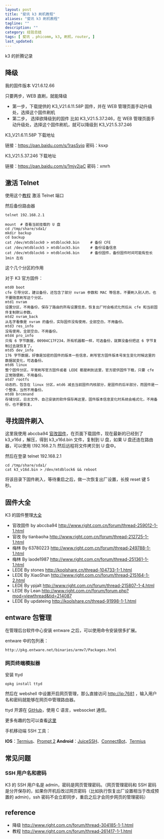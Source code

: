 ```yaml
---
layout: post
title: "斐讯 k3 刷机教程"
aliases: "斐讯 k3 刷机教程"
tagline: ""
description: ""
category: 经验总结
tags: [ 斐讯 ，phicomm, k3, 刷机，router, ]
last_updated:
---
```


k3 的折腾记录

## 降级
我的固件版本 V21.6.12.66

只要两步，WEB 直刷，就能降级


- 第一步，下载提供的 K3_V21.6.11.58P 固件，并在 WEB 管理页面手动升级处，选择这个固件刷机
- 第二步， 选择欲降级到的固件 比如  K3_V21.5.37.246，在 WEB 管理页面手动升级处，选择这个固件刷机，就可以降级到  K3_V21.5.37.246

K3_V21.6.11.58P 下载地址

链接：https://pan.baidu.com/s/1rasSyjq 密码：ksxp

K3_V21.5.37.246 下载地址

链接：https://pan.baidu.com/s/1mjv2jaC 密码：xmrh

## 激活 Telnet
使用这个[教程](http://www.right.com.cn/forum/thread-261028-1-1.html) 激活 Telnet 端口

然后备份路由器

    telnet 192.168.2.1

    mount  # 查看当前挂载的 U 盘
    cd /tmp/share/sda1/
    mkdir backup
    cd backup
    cat /dev/mtdblock0 > mtdblock0.bin     # 备份 CFE
    cat /dev/mtdblock5 > mtdblock5.bin     # 备份设备信息
    cat /dev/mtdblock6 > mtdblock6.bin     # 备份固件，备份固件时间可能有些长 1min 左右

这个几个分区的作用

对于 K3 官方固件：

```
mtd0 boot
cfe 引导分区，建议备份，还包含了部分 nvram 参数和 MAC 等信息，不要刷入别人的，也不要随意刷写这个分区。
mtd1 nvram
设置分区，不用备份，保存了路由的所有设置信息，恢复出厂时会格式化然后从 cfe 和当前固件复制默认参数。
mtd2 nvram_back
从名字看像是 nvram 的备份，实际固件没有使用，全部空白，不用备份。
mtd3 res_info
没有使用，全部空白，不用备份。
mtd4 pro_info
只有 6 字节数据，00904C17F234，所有机器都一样，可选备份，就算没备份把这 6 字节复制过去就恢复了。
mtd5 dev_info
176 字节数据，好像是加密的固件的版本一些信息，刷写官方固件版本号发生变化时候这里的数据就变化，可选备份。
mtd6 linux
整个固件分区，平常刷写官方固件或者 LEDE 都是刷到这里，官方提供固件下载，只要 cfe 正常随便刷，不用备份。
mtd7 rootfs
动态的，包含在 linux 分区，mtd6 减去当前固件内核部分，是固件的后半部分，而固件是一个整体，当然不用备份。
mtd8 brcmnand
存储分区，日志文件、自己安装的软件保存再这里，固件版本信息变化时系统会格式化，不用备份，也不要恢复。
```


## 寻找固件刷入

这里我使用 abccba94 [官改固件](http://www.right.com.cn/forum/thread-259012-1-1.html)，在页面下载固件，现在最新的已经到了 k3_v16d ，解压，得到 k3_v16d.bin 文件，复制到 U 盘，如果 U 盘还连在路由器，可以使用 \\192.168.2.1\ 然后远程将文件拷贝到 U 盘中。

然后在登录 telnet 192.168.2.1

    cd /tmp/share/sda1/
    cat k3_v16d.bin > /dev/mtdblock6 && reboot

将该目录下固件刷入，等待重启之后，做一次恢复出厂设置，长按 reset 键 5 秒。


## 固件大全

K3 的固件整理[大全](http://right.com.cn/forum/thread-255502-1-1.html)

- 官改固件 by abccba94 http://www.right.com.cn/forum/thread-259012-1-1.html
- 官改 By tianbaoha http://www.right.com.cn/forum/thread-212725-1-1.html
- 梅林 By 63780223 http://www.right.com.cn/forum/thread-249788-1-1.html
- 梅林 By laode1987 http://www.right.com.cn/forum/thread-251361-1-1.html
- LEDE By stones http://koolshare.cn/thread-104733-1-1.html
- LEDE By XiaoShan http://www.right.com.cn/forum/thread-215164-1-2.html
- LEDE By ypjalt http://www.right.com.cn/forum/thread-215807-1-4.html
- LEDE By Lean http://www.right.com.cn/forum/forum.php?mod=viewthread&tid=214087
- LEDE By updateing http://koolshare.cn/thread-91998-1-1.html


## entware 包管理
在管理后台软件中心安装 entware 之后，可以使用命令安装很多扩展。

entware 中的包列表：

    http://pkg.entware.net/binaries/armv7/Packages.html

### 网页终端模拟器

安装 ttyd

    opkg install ttyd

然后在 webshell 中设置开启网页管理，那么直接访问 <http://ip:7681> ，输入用户名和密码就能够在网页中管理路由器。

ttyd 开源在 [GitHub](https://github.com/tsl0922/ttyd)，使用 C 语言，websocket 通信。

更多有趣的包可以查看[这里](http://www.right.com.cn/forum/thread-212725-1-1.html)


手机移动端 SSH 工具：

**IOS**：[Termius](https://itunes.apple.com/cn/app/id549039908?mt=8)、[Prompt 2](https://itunes.apple.com/cn/app/id917437289?mt=8)
**Android**：[JuiceSSH](https://juicessh.com/)、[ConnectBot](https://connectbot.org/)、[Termius](https://termius.com/download/)

## 常见问题

### SSH 用户名和密码
K3 的 SSH 用户名是 admin，密码是网页管理密码。（网页管理密码和 SSH 密码是分开保存的，如果你开机后改过网页密码（比如执行恢复出厂设置相当于改成预置的 admin)，ssh 密码不会立即同步，重启之后才会同步网页的管理密码）


## reference

- 降级 <http://www.right.com.cn/forum/thread-304185-1-1.html>
- 教程 <http://www.right.com.cn/forum/thread-261417-1-1.html>
